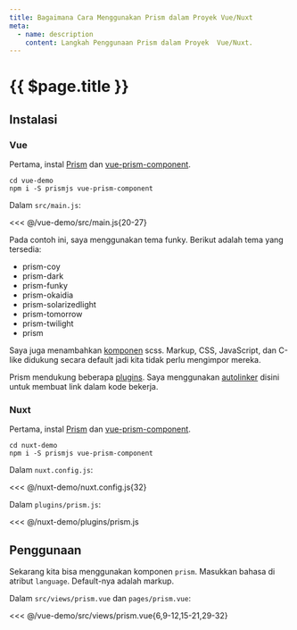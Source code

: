 ```yaml
---
title: Bagaimana Cara Menggunakan Prism dalam Proyek Vue/Nuxt
meta:
  - name: description
    content: Langkah Penggunaan Prism dalam Proyek  Vue/Nuxt.
---
```


# {{ $page.title }}

<start-tutorial demo="prism" lang="id"/>

## Instalasi

### Vue

Pertama, instal [Prism](https://github.com/PrismJS/prism) dan [vue-prism-component](https://github.com/egoist/vue-prism-component).

```bash{2}
cd vue-demo
npm i -S prismjs vue-prism-component
```

Dalam `src/main.js`:

<<< @/vue-demo/src/main.js{20-27}

Pada contoh ini, saya menggunakan tema funky. Berikut adalah tema yang tersedia:

- prism-coy
- prism-dark
- prism-funky
- prism-okaidia
- prism-solarizedlight
- prism-tomorrow
- prism-twilight
- prism

Saya juga menambahkan [komponen](https://prismjs.com/index.html#languages-list) scss. Markup, CSS, JavaScript, dan C-like didukung secara default jadi kita tidak perlu mengimpor mereka.

Prism mendukung beberapa [plugins](https://prismjs.com/index.html#plugins). Saya menggunakan [autolinker](https://prismjs.com/plugins/autolinker) disini untuk membuat link dalam kode bekerja.

### Nuxt

Pertama, instal [Prism](https://github.com/PrismJS/prism) dan [vue-prism-component](https://github.com/egoist/vue-prism-component).

```bash{2}
cd nuxt-demo
npm i -S prismjs vue-prism-component
```

Dalam `nuxt.config.js`:

<<< @/nuxt-demo/nuxt.config.js{32}

Dalam `plugins/prism.js`:

<<< @/nuxt-demo/plugins/prism.js

## Penggunaan

Sekarang kita bisa menggunakan komponen `prism`. Masukkan bahasa di atribut `language`. Default-nya adalah markup.

Dalam `src/views/prism.vue` dan `pages/prism.vue`:

<<< @/vue-demo/src/views/prism.vue{6,9-12,15-21,29-32}
